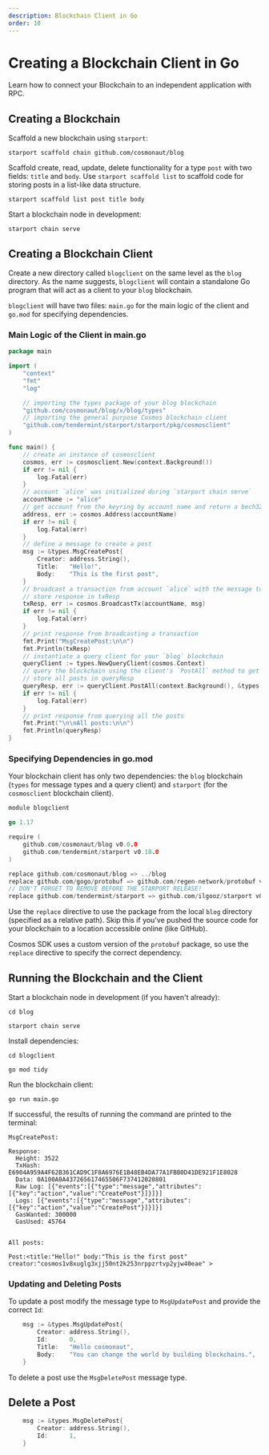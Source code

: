 ```yaml
---
description: Blockchain Client in Go
order: 10
---
```


# Creating a Blockchain Client in Go

Learn how to connect your Blockchain to an independent application with RPC.

## Creating a Blockchain

Scaffold a new blockchain using `starport`:

```
starport scaffold chain github.com/cosmonaut/blog
```

Scaffold create, read, update, delete functionality for a type `post` with two fields: `title` and `body`. Use `starport scaffold list` to scaffold code for storing posts in a list-like data structure.

```
starport scaffold list post title body
```

Start a blockchain node in development:

```
starport chain serve
```

## Creating a Blockchain Client

Create a new directory called `blogclient` on the same level as the `blog` directory. As the name suggests, `blogclient` will contain a standalone Go program that will act as a client to your `blog` blockchain.

`blogclient` will have two files: `main.go` for the main logic of the client and `go.mod` for specifying dependencies.

### Main Logic of the Client in main.go

```go
package main

import (
	"context"
	"fmt"
	"log"

	// importing the types package of your blog blockchain
	"github.com/cosmonaut/blog/x/blog/types"
	// importing the general purpose Cosmos blockchain client
	"github.com/tendermint/starport/starport/pkg/cosmosclient"
)

func main() {
	// create an instance of cosmosclient
	cosmos, err := cosmosclient.New(context.Background())
	if err != nil {
		log.Fatal(err)
	}
	// account `alice` was initialized during `starport chain serve`
	accountName := "alice"
	// get account from the keyring by account name and return a bech32 address
	address, err := cosmos.Address(accountName)
	if err != nil {
		log.Fatal(err)
	}
	// define a message to create a post
	msg := &types.MsgCreatePost{
		Creator: address.String(),
		Title:   "Hello!",
		Body:    "This is the first post",
	}
	// broadcast a transaction from account `alice` with the message to create a post
	// store response in txResp
	txResp, err := cosmos.BroadcastTx(accountName, msg)
	if err != nil {
		log.Fatal(err)
	}
	// print response from broadcasting a transaction
	fmt.Print("MsgCreatePost:\n\n")
	fmt.Println(txResp)
	// instantiate a query client for your `blog` blockchain
	queryClient := types.NewQueryClient(cosmos.Context)
	// query the blockchain using the client's `PostAll` method to get all posts
	// store all posts in queryResp
	queryResp, err := queryClient.PostAll(context.Background(), &types.QueryAllPostRequest{})
	if err != nil {
		log.Fatal(err)
	}
	// print response from querying all the posts
	fmt.Print("\n\nAll posts:\n\n")
	fmt.Println(queryResp)
}
```

### Specifying Dependencies in go.mod

Your blockchain client has only two dependencies: the `blog` blockchain (`types` for message types and a query client) and `starport` (for the `cosmosclient` blockchain client).

```go
module blogclient

go 1.17

require (
	github.com/cosmonaut/blog v0.0.0
	github.com/tendermint/starport v0.18.0
)

replace github.com/cosmonaut/blog => ../blog
replace github.com/gogo/protobuf => github.com/regen-network/protobuf v1.3.3-alpha.regen.1
// DON'T FORGET TO REMOVE BEFORE THE STARPORT RELEASE!
replace github.com/tendermint/starport => github.com/ilgooz/starport v0.0.500
```

Use the `replace` directive to use the package from the local `blog` directory (specified as a relative path). Skip this if you've pushed the source code for your blockchain to a location accessible online (like GitHub).

Cosmos SDK uses a custom version of the `protobuf` package, so use the `replace` directive to specify the correct dependency.

## Running the Blockchain and the Client

Start a blockchain node in development (if you haven't already):

```
cd blog

starport chain serve
```

Install dependencies:

```
cd blogclient

go mod tidy
```

Run the blockchain client:

```
go run main.go
```

If successful, the results of running the command are printed to the terminal:

```
MsgCreatePost:

Response:
  Height: 3522
  TxHash: E6904A959A4F62B361CAD9C1F8A6976E1B48EB4DA77A1FBB0D41DE921F1E8028
  Data: 0A100A0A437265617465506F737412020801
  Raw Log: [{"events":[{"type":"message","attributes":[{"key":"action","value":"CreatePost"}]}]}]
  Logs: [{"events":[{"type":"message","attributes":[{"key":"action","value":"CreatePost"}]}]}]
  GasWanted: 300000
  GasUsed: 45764


All posts:

Post:<title:"Hello!" body:"This is the first post" creator:"cosmos1v8xuglg3xjj50nt2k253nrppzrtvp2yjw40eae" >
```

### Updating and Deleting Posts

To update a post modify the message type to `MsgUpdatePost` and provide the correct `Id`:

```go
	msg := &types.MsgUpdatePost{
		Creator: address.String(),
		Id:      0,
		Title:   "Hello cosmonaut",
		Body:    "You can change the world by building blockchains.",
	}
```

To delete a post use the `MsgDeletePost` message type.

## Delete a Post

```go
	msg := &types.MsgDeletePost{
		Creator: address.String(),
		Id:      1,
	}
```